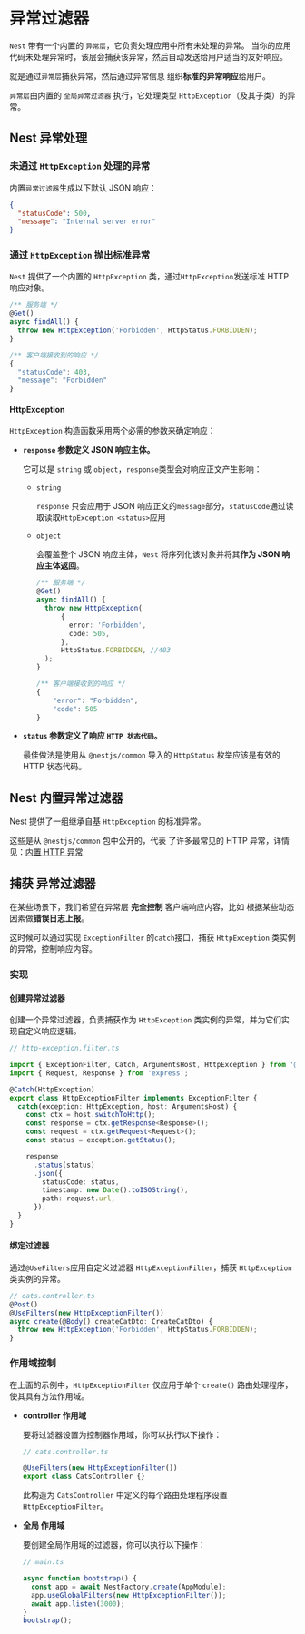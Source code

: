 # 异常过滤器

`Nest` 带有一个内置的 `异常层`，它负责处理应用中所有未处理的异常。 当你的应用代码未处理异常时，该层会捕获该异常，然后自动发送给用户适当的友好响应。

就是通过`异常层`捕获异常，然后通过异常信息 组织**标准的异常响应**给用户。

`异常层`由内置的 `全局异常过滤器` 执行，它处理类型 `HttpException`（及其子类）的异常。



## Nest 异常处理

### 未通过 `HttpException` 处理的异常

内置`异常过滤器`生成以下默认 JSON 响应：

```json
{
  "statusCode": 500,
  "message": "Internal server error"
}
```



### 通过 `HttpException` 抛出标准异常

`Nest` 提供了一个内置的 `HttpException` 类，通过`HttpException`发送标准 HTTP 响应对象。

```typescript
/** 服务端 */
@Get()
async findAll() {
  throw new HttpException('Forbidden', HttpStatus.FORBIDDEN);
}

/** 客户端接收到的响应 */
{
  "statusCode": 403,
  "message": "Forbidden"
}
```

#### HttpException

`HttpException` 构造函数采用两个必需的参数来确定响应：

- **`response` 参数定义 JSON 响应主体。** 

  它可以是 `string` 或 `object`，`response`类型会对响应正文产生影响：

  - `string`

    `response` 只会应用于 JSON 响应正文的`message`部分，`statusCode`通过读取读取`HttpException <status>`应用

  - `object`

    会覆盖整个 JSON 响应主体，`Nest` 将序列化该对象并将其**作为 JSON 响应主体返回**。

    ```ts
    /** 服务端 */
    @Get()
    async findAll() {
      throw new HttpException(
          {
            error: 'Forbidden',
            code: 505,
          },
          HttpStatus.FORBIDDEN, //403
      );
    }
    
    /** 客户端接收到的响应 */
    {
    	"error": "Forbidden",
    	"code": 505
    }
    ```

    

- **`status` 参数定义了响应 `HTTP 状态代码`。**

  最佳做法是使用从 `@nestjs/common` 导入的 `HttpStatus` 枚举应该是有效的 HTTP 状态代码。 



## Nest 内置异常过滤器

Nest 提供了一组继承自基 `HttpException` 的标准异常。 

这些是从 `@nestjs/common` 包中公开的，代表 了许多最常见的 HTTP 异常，详情见：[内置 HTTP 异常](https://nest.nodejs.cn/exception-filters#%E5%86%85%E7%BD%AE-http-%E5%BC%82%E5%B8%B8)



## 捕获 异常过滤器

在某些场景下，我们希望在异常层 **完全控制** 客户端响应内容，比如 根据某些动态因素做**错误日志上报**。

这时候可以通过实现 `ExceptionFilter` 的`catch`接口，捕获 `HttpException` 类实例的异常，控制响应内容。

### 实现

#### 创建异常过滤器

创建一个异常过滤器，负责捕获作为 `HttpException` 类实例的异常，并为它们实现自定义响应逻辑。

```typescript
// http-exception.filter.ts

import { ExceptionFilter, Catch, ArgumentsHost, HttpException } from '@nestjs/common';
import { Request, Response } from 'express';

@Catch(HttpException)
export class HttpExceptionFilter implements ExceptionFilter {
  catch(exception: HttpException, host: ArgumentsHost) {
    const ctx = host.switchToHttp();
    const response = ctx.getResponse<Response>();
    const request = ctx.getRequest<Request>();
    const status = exception.getStatus();

    response
      .status(status)
      .json({
        statusCode: status,
        timestamp: new Date().toISOString(),
        path: request.url,
      });
  }
}
```

#### 绑定过滤器

通过`@UseFilters`应用自定义过滤器 `HttpExceptionFilter`，捕获 `HttpException` 类实例的异常。

```ts
// cats.controller.ts
@Post()
@UseFilters(new HttpExceptionFilter())
async create(@Body() createCatDto: CreateCatDto) {
  throw new HttpException('Forbidden', HttpStatus.FORBIDDEN);
}
```

### 作用域控制

在上面的示例中，`HttpExceptionFilter` 仅应用于单个 `create()` 路由处理程序，使其具有方法作用域。

- **controller 作用域**

  要将过滤器设置为控制器作用域，你可以执行以下操作：

  ```ts
  // cats.controller.ts
  
  @UseFilters(new HttpExceptionFilter())
  export class CatsController {}
  ```

  此构造为 `CatsController` 中定义的每个路由处理程序设置 `HttpExceptionFilter`。

- **全局 作用域**

  要创建全局作用域的过滤器，你可以执行以下操作：

  ```ts
  // main.ts
  
  async function bootstrap() {
    const app = await NestFactory.create(AppModule);
    app.useGlobalFilters(new HttpExceptionFilter());
    await app.listen(3000);
  }
  bootstrap();
  ```

  







